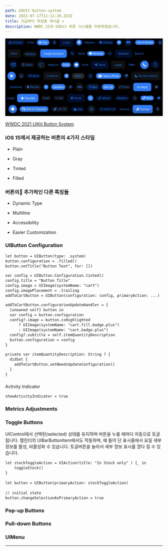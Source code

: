 ```yaml
---
path: UIKIt-button-system
date: 2022-07-17T11:11:29.253Z
title: 지금부터 작성중 게시글 ⬆️
description: WWDC 21의 UIKit 버튼 시스템을 리뷰하였습니다.
---
```



![버튼 이미지 ](../assets/screen-shot-2022-07-05-at-20.16.46.png)

[WWDC 2021 UIKit Button System](https://developer.apple.com/videos/play/wwdc2021/10064/)



### iOS 15에서 제공하는 버튼의 4가지 스타일

* Plain

* Gray

* Tinted

* Filled 


### 버튼의 추가적인 다른 특징들 

* Dynamic Type

* Multiline


* Accessibility

* Easier Customization 


### UIButton Configuration

```
let button = UIButton(type: .system)  
button.configuration = .filled()
button.setTitle("Button Text", for: [])

```



```
var config = UIButton.Configuration.tinted()
config.title = "Button Title"
config.image = UIImage(systemName: "cart")
config.imagePlacement = .trailing
addToCartButton = UIButton(configuration: config, primaryAction: ...)
```

```
addToCartButton.configurationUpdateHandler = {
  [unowned self] button in 
  var config = button.configuration
  config?.image = button.isHighlighted
      ? UIImage(systemName: "cart.fill.badge.plus")
      : UIImage(systemName: "cart.badge.plus")
  config?.subtitle = self.itemQuantityDescription
  button.configuration = config
}
```

```
private var itemQuantityDescription: String ? {
  didSet {
    addToCartButton.setNeedsUpdateConfiguration()
  }
}
```

###
Activity Indicator 

```
showActivityIndicator = true
```

### Metrics Adjustments



### Toggle Buttons
UIControl에서 선택된(selected) 상태를 유지하며 버튼을 누를 때마다 자동으로 토글됩니다. 캘린더의 UIBarButtonItem에서도 작동하며, 예 들어 단 표시줄에서 요일 세부 정보를 활성, 비활성화 수 있습니다. 토글버튼을 눌러서 세부 정보 표시를 껐다 킬 수 있습니다.

```
let stockToggleAction = UIAction(title: "In Stock only" ) {_ in 
    toggleStock()
}

let button = UIButton(primaryAction: stockToggleAction)

// initial state
button.changeSelectionAsPrimaryAction = true
```


### Pop-up Buttons


### Pull-down Buttons


### UIMenu
---











